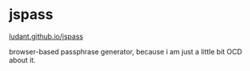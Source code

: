 # jspass

[ludant.github.io/jspass](https://ludant.github.io/jspass/)

browser-based passphrase generator, because i am just a little bit OCD about it.
